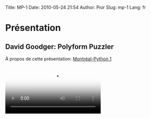 Title: MP-1
Date: 2010-05-24 21:54
Author: Pior
Slug: mp-1
Lang: fr

<p>
<style>#sidebar { display:none;} #content { width: 740px !important; } </style>
</p>

Présentation
============

David Goodger: Polyform Puzzler
-------------------------------

À propos de cette présentation: [Montréal-Python 1][]   

<video controls poster="http://montrealpython.org/videos/Montreal-Python-1-David_Goodger-Polyform_Puzzler.jpg">
<source src="http://montrealpython.org/videos/Montreal-Python-1-David-Goodger-Polyform-Puzzler.mp4" type="video/mp4"></source>
<source src="http://montrealpython.org/videos/Montreal-Python-1-David-Goodger-Polyform-Puzzler.ogg" type="video/ogg"></source>
Your browser doesn't support HTML5. Please use the download link. If you
use Safari and want to use a libre format, install the Xiph QuickTime
Component at http://www.xiph.org/quicktime </video> <!--:-->

</p>

  [Montréal-Python 1]: http://wiki.montrealpython.org/index.php/Montréal-Python_1
